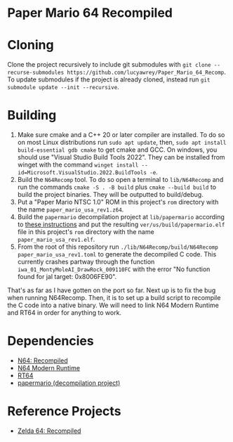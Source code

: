 # Paper Mario 64 Recompiled

# Cloning
Clone the project recursively to include git submodules with `git clone --recurse-submodules https://github.com/lucyawrey/Paper_Mario_64_Recomp`. To update submodules if the project is already cloned, instead run `git submodule update --init --recursive`.

# Building
1) Make sure cmake and a C++ 20 or later compiler are installed. To do so on most Linux distributions run `sudo apt update`, then, `sudo apt install build-essential gdb cmake` to get cmake and GCC. On windows, you should use "Visual Studio Build Tools 2022". They can be installed from winget with the command `winget install --id=Microsoft.VisualStudio.2022.BuildTools -e`.
2) Build the `N64Recomp` tool. To do so open a terminal to `lib/N64Recomp` and run the commands `cmake -S . -B build` plus `cmake --build build` to build the project binaries. They will be outputted to build/debug.
3) Put a "Paper Mario NTSC 1.0" ROM in this project's `rom` directory with the name `paper_mario_usa_rev1.z64`.
4) Build the `papermario` decompilation project at `lib/papermario` according to [these instructions](https://github.com/pmret/papermario/blob/main/SETUP.md) and put the resulting `ver/us/build/papermario.elf` file in this project's `rom` directory with the name `paper_mario_usa_rev1.elf`.
5) From the root of this repository run `./lib/N64Recomp/build/N64Recomp paper_mario_usa_rev1.toml` to generate the decompiled C code. This currently crashes partway through the function `iwa_01_MontyMoleAI_DrawRock_009110FC` with the error "No function found for jal target: 0x8006FE90".

That's as far as I have gotten on the port so far. Next up is to fix the bug when running N64Recomp. Then, it is to set up a build script to recompile the C code into a native binary. We will need to link N64 Modern Runtime and RT64 in order for anything to work.

# Dependencies
* [N64: Recompiled](https://github.com/N64Recomp/N64Recomp)
* [N64 Modern Runtime](https://github.com/N64Recomp/N64ModernRuntime)
* [RT64](https://github.com/rt64/rt64)
* [papermario (decompilation project)](https://github.com/pmret/papermario)

# Reference Projects
* [Zelda 64: Recompiled](https://github.com/Zelda64Recomp/Zelda64Recomp)
